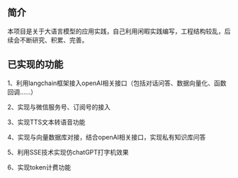 ## 简介
本项目是关于大语言模型的应用实践，自己利用闲暇实践编写，工程结构较乱，后续会不断研究、积累、完善。

## 已实现的功能
1、利用langchain框架接入openAI相关接口（包括对话问答、数据向量化、函数回调......）

2、实现与微信服务号、订阅号的接入

3、实现TTS文本转语音功能

4、实现与向量数据库对接，结合openAI相关接口，实现私有知识库问答

5、利用SSE技术实现仿chatGPT打字机效果

6、实现token计费功能
